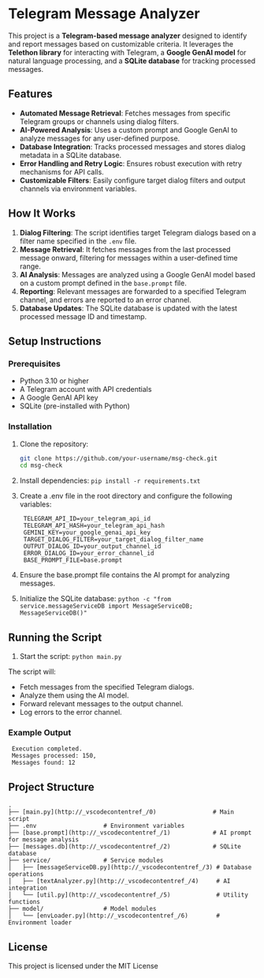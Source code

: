 # Telegram Message Analyzer

This project is a **Telegram-based message analyzer** designed to identify and report messages based on customizable criteria. It leverages the **Telethon library** for interacting with Telegram, a **Google GenAI model** for natural language processing, and a **SQLite database** for tracking processed messages.

## Features

- **Automated Message Retrieval**: Fetches messages from specific Telegram groups or channels using dialog filters.
- **AI-Powered Analysis**: Uses a custom prompt and Google GenAI to analyze messages for any user-defined purpose.
- **Database Integration**: Tracks processed messages and stores dialog metadata in a SQLite database.
- **Error Handling and Retry Logic**: Ensures robust execution with retry mechanisms for API calls.
- **Customizable Filters**: Easily configure target dialog filters and output channels via environment variables.

## How It Works

1. **Dialog Filtering**: The script identifies target Telegram dialogs based on a filter name specified in the `.env` file.
2. **Message Retrieval**: It fetches messages from the last processed message onward, filtering for messages within a user-defined time range.
3. **AI Analysis**: Messages are analyzed using a Google GenAI model based on a custom prompt defined in the `base.prompt` file.
4. **Reporting**: Relevant messages are forwarded to a specified Telegram channel, and errors are reported to an error channel.
5. **Database Updates**: The SQLite database is updated with the latest processed message ID and timestamp.

## Setup Instructions

### Prerequisites

- Python 3.10 or higher
- A Telegram account with API credentials
- A Google GenAI API key
- SQLite (pre-installed with Python)

### Installation

1. Clone the repository:
   ```bash
   git clone https://github.com/your-username/msg-check.git
   cd msg-check
   ```
2. Install dependencies:
   ``` pip install -r requirements.txt ```
3. Create a .env file in the root directory and configure the following variables:
   ```
    TELEGRAM_API_ID=your_telegram_api_id
    TELEGRAM_API_HASH=your_telegram_api_hash
    GEMINI_KEY=your_google_genai_api_key
    TARGET_DIALOG_FILTER=your_target_dialog_filter_name
    OUTPUT_DIALOG_ID=your_output_channel_id
    ERROR_DIALOG_ID=your_error_channel_id
    BASE_PROMPT_FILE=base.prompt
   ```
4. Ensure the base.prompt file contains the AI prompt for analyzing messages.

5. Initialize the SQLite database:
   ``` python -c "from service.messageServiceDB import MessageServiceDB; MessageServiceDB()" ```

## Running the Script
1. Start the script:
   ```python main.py```

The script will:
* Fetch messages from the specified Telegram dialogs.
* Analyze them using the AI model.
* Forward relevant messages to the output channel.
* Log errors to the error channel.

### Example Output
   ``` 
    Execution completed.
    Messages processed: 150,
    Messages found: 12
   ```

## Project Structure
```
.
├── [main.py](http://_vscodecontentref_/0)                # Main script
├── .env                   # Environment variables
├── [base.prompt](http://_vscodecontentref_/1)            # AI prompt for message analysis
├── [messages.db](http://_vscodecontentref_/2)            # SQLite database
├── service/               # Service modules
│   ├── [messageServiceDB.py](http://_vscodecontentref_/3) # Database operations
│   ├── [textAnalyzer.py](http://_vscodecontentref_/4)     # AI integration
│   └── [util.py](http://_vscodecontentref_/5)             # Utility functions
├── model/                 # Model modules
│   └── [envLoader.py](http://_vscodecontentref_/6)        # Environment loader
```

## License
This project is licensed under the MIT License